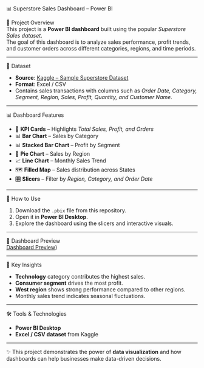 📊 Superstore Sales Dashboard – Power BI  

📌 Project Overview  
This project is a **Power BI dashboard** built using the popular *Superstore Sales dataset*.  
The goal of this dashboard is to analyze sales performance, profit trends, and customer orders across different categories, regions, and time periods.  

---

📂 Dataset  
- **Source**: [Kaggle – Sample Superstore Dataset](https://www.kaggle.com/datasets)  
- **Format**: Excel / CSV  
- Contains sales transactions with columns such as *Order Date, Category, Segment, Region, Sales, Profit, Quantity, and Customer Name*.  

---

📊 Dashboard Features  
- 📌 **KPI Cards** – Highlights *Total Sales, Profit, and Orders*  
- 📊 **Bar Chart** – Sales by Category  
- 📊 **Stacked Bar Chart** – Profit by Segment  
- 🥧 **Pie Chart** – Sales by Region  
- 📈 **Line Chart** – Monthly Sales Trend  
- 🗺 **Filled Map** – Sales distribution across States  
- 🎛 **Slicers** – Filter by *Region, Category, and Order Date*  

---

🚀 How to Use  
1. Download the `.pbix` file from this repository.  
2. Open it in **Power BI Desktop**.  
3. Explore the dashboard using the slicers and interactive visuals.  

---

📸 Dashboard Preview  
[Dashboard Preview](https://github.com/ParthSoni2929/Superstore-Sales-Dashboard/blob/main/Superstore%20Sales%20Dashboard.png))  

---

📌 Key Insights  
- **Technology** category contributes the highest sales.  
- **Consumer segment** drives the most profit.  
- **West region** shows strong performance compared to other regions.  
- Monthly sales trend indicates seasonal fluctuations.  

---

🛠 Tools & Technologies  
- **Power BI Desktop**  
- **Excel / CSV dataset** from Kaggle  

---

✨ This project demonstrates the power of **data visualization** and how dashboards can help businesses make data-driven decisions.  
